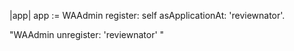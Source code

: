 |app|
app := WAAdmin register: self asApplicationAt: 'reviewnator'.



"WAAdmin unregister: 'reviewnator' "